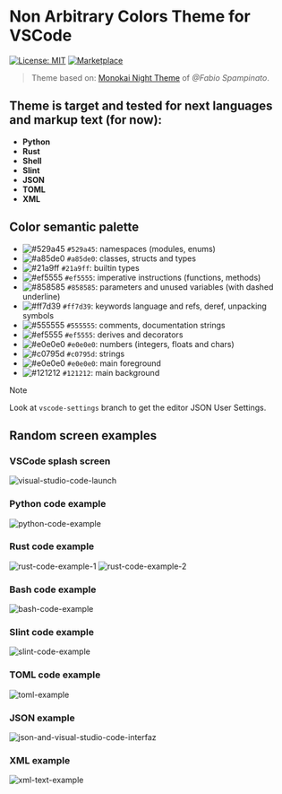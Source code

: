 # Non Arbitrary Colors Theme for VSCode

[![License: MIT](https://img.shields.io/badge/License-MIT-yellow.svg?style=flat-square)](https://opensource.org/licenses/MIT)
[![Marketplace](https://img.shields.io/badge/Marketplace-blue?style=flat-square)](https://marketplace.visualstudio.com/items?itemName=michelnovus.non-arbitrary-colors-theme)

> Theme based on: [Monokai Night Theme](https://github.com/fabiospampinato/vscode-monokai-night.git) of *@Fabio Spampinato*.

## Theme is target and tested for next languages and markup text (for now):

- **Python**
- **Rust**
- **Shell**
- **Slint**
- **JSON**
- **TOML**
- **XML**

## Color semantic palette

- ![#529a45](https://placehold.co/15x15/529a45/529a45.png) `#529a45`: namespaces (modules, enums)
- ![#a85de0](https://placehold.co/15x15/a85de0/a85de0.png) `#a85de0`: classes, structs and types
- ![#21a9ff](https://placehold.co/15x15/21a9ff/21a9ff.png) `#21a9ff`: builtin types
- ![#ef5555](https://placehold.co/15x15/ef5555/ef5555.png) `#ef5555`: imperative instructions (functions, methods)
- ![#858585](https://placehold.co/15x15/858585/858585.png) `#858585`: parameters and unused variables (with dashed underline)
- ![#ff7d39](https://placehold.co/15x15/ff7d39/ff7d39.png) `#ff7d39`: keywords language and refs, deref, unpacking symbols
- ![#555555](https://placehold.co/15x15/555555/555555.png) `#555555`: comments, documentation strings
- ![#ef5555](https://placehold.co/15x15/ef5555/ef5555.png) `#ef5555`: derives and decorators
- ![#e0e0e0](https://placehold.co/15x15/e0e0e0/e0e0e0.png) `#e0e0e0`: numbers (integers, floats and chars)
- ![#c0795d](https://placehold.co/15x15/c0795d/c0795d.png) `#c0795d`: strings
- ![#e0e0e0](https://placehold.co/15x15/e0e0e0/e0e0e0.png) `#e0e0e0`: main foreground
- ![#121212](https://placehold.co/15x15/121212/121212.png) `#121212`: main background

> [!NOTE]
> Look at `vscode-settings` branch to get the editor JSON User Settings.

## Random screen examples

### **VSCode splash screen**
![visual-studio-code-launch](./assets/vscode-home.png)

### **Python code example**
![python-code-example](./assets/python-code.png)

### **Rust code example**
![rust-code-example-1](./assets/rust-code-1.png)
![rust-code-example-2](./assets/rust-code-2.png)

### **Bash code example**
![bash-code-example](./assets/shell.png)

### **Slint code example**
![slint-code-example](./assets/slint-code.png)

### **TOML code example**
![toml-example](./assets/toml-code.png)

### **JSON example**
![json-and-visual-studio-code-interfaz](./assets/json.png)

### **XML example**
![xml-text-example](./assets/xml.png)

